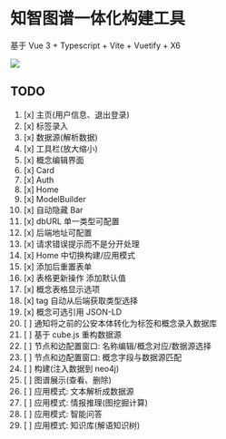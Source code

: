 # 知智图谱一体化构建工具

基于 Vue 3 + Typescript + Vite + Vuetify + X6

![](https://s3.bmp.ovh/imgs/2021/12/b58bc4844d93bc9d.png)

## TODO

1. [x] 主页(用户信息、退出登录)
2. [x] 标签录入
3. [x] 数据源(解析数据)
4. [x] 工具栏(放大缩小)
5. [x] 概念编辑界面
6. [x] Card
7. [x] Auth
8. [x] Home
9. [x] ModelBuilder
10. [x] 自动隐藏 Bar
11. [x] dbURL 单一类型可配置
12. [x] 后端地址可配置
13. [x] 请求错误提示而不是分开处理
14. [x] Home 中切换构建/应用模式
15. [x] 添加后重置表单
16. [x] 表格更新操作 添加默认值
17. [x] 概念表格显示选项
18. [x] tag 自动从后端获取类型选择
19. [x] 概念可选引用 JSON-LD
20. [ ] 通知将之前的公安本体转化为标签和概念录入数据库
21. [ ] 基于 cube.js 重构数据源
22. [ ] 节点和边配置窗口: 名称编辑/概念对应/数据源选择
23. [ ] 节点和边配置窗口: 概念字段与数据源匹配
24. [ ] 构建(注入数据到 neo4j)
25. [ ] 图谱展示(查看、删除)
26. [ ] 应用模式: 文本解析成数据源
27. [ ] 应用模式: 情报推理(图挖掘计算)
28. [ ] 应用模式: 智能问答
29. [ ] 应用模式: 知识库(解语知识树)
